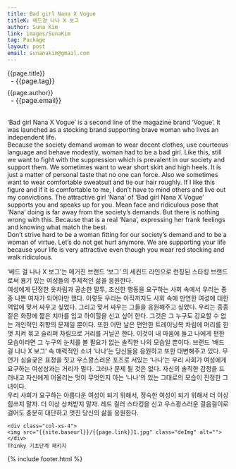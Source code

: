 ```yaml
---
title: Bad girl Nana X Vogue
titleK: 베드걸 나나 X 보그
author: Suna Kim
link: images/SunaKim
tag: Package
layout: post
email: sunanakim@gmail.com
---	
```


<div class="container">

<div class="deDep">
{{page.title}}<br>
<p style="font-size:15px; margin:0px; padding:0px 0px 0px 8px; margin:0px 0px 8px 0px;">- {{page.tag}}</p>
{{page.author}}<br>
<p style="font-size:15px; margin:0px; padding:0px 0px 0px 8px;">- {{page.email}}</p>
</div>

<br>

<div class="det lato">

<!--영문-->

‘Bad girl Nana X Vogue’ is a second line of the magazine brand ‘Vogue’. It was launched as a stocking brand supporting brave woman who lives an independent life. 
<br>
Because the society demand woman to wear decent clothes, use courteous language and behave modestly, woman had to be a bad girl. Like this, still we want to fight with the suppression which is prevalent in our society and support them. 
We sometimes want to wear short skirt and high heels. It is just a matter of personal taste that no one can force. Also we sometimes want to wear comfortable sweatsuit and tie our hair roughly. If I like this figure and if it is comfortable to me, I don’t have to mind others and live out my convictions. 
The attractive girl ‘Nana’ of ‘Bad girl Nana X Vogue’ supports you and speaks up for you. Mean face and ridiculous pose that ‘Nana’ doing is far away from the society’s demands. But there is nothing wrong with this. Because that is a real ‘Nana’, expressing her frank feelings and knowing what match the best. 
<br>
Don’t strive hard to be a woman fitting for our society’s demand and to be a woman of virtue. Let’s do not get hurt anymore. We are supporting your life because your life is very attractive even though you wear red stocking and walk ridiculous.

<!--영문-->

</div>


<div class="noto">
<!--국문-->

‘베드 걸 나나 X 보그’는 메거진 브랜드 ‘보그’ 의 세컨드 라인으로 런칭된 스타킹 브랜드 로써 용기 있는 여성들의 주체적인 삶을 응원한다. 
<br>
여성에게 단정한 옷차림과 공손한 말투, 조신한 행동을 요구하는 사회 속에서 우리는 종종 나쁜 여자가 되어야만 했다.
이렇듯 우리는 아직까지도 사회 속에 만연한 여성에 대한 억압에 맞서 싸우고 싶었다. 그리고 맞서 싸우는 그들을 응원해주고 싶었다. 
우리는 종종 짙은 화장에 짧은 치마를 입고 하이힐을 신고 싶어 한다. 그것은 그 누구도 강요할 수 없는 개인적인 취향의 문제일 뿐이다. 또한 어떤 날은 편안한 트레이닝복 차림에 머리를 한껏 치켜 묶고 슬리퍼 차림으로 거리를 거닐곤 한다. 이것이 내 마음에 들고 나에게 편한 모습이라면 그 누구의 눈치를 볼 필요가 없는 솔직한 나의 모습일 뿐이다. 
브랜드 ‘배드 걸 나나 X 보그’ 속 매력적인 소녀 ‘나나’는 당신들을 응원하고 또한 대변해주고 있다. 무언가 심술궂은 표정을 짓고 우스꽝스러운 포즈로 서있는 ‘나나’는 우리 사회가 여성에게 요구하는 여성상과는 거리가 멀다. 그러나 문제 될 것은 없다. 자신의 솔직한 감정을 드러내고 자신에게 어울리는 멋이 무엇인지 아는 ‘나나’의 있는 그대로의 모습이 진정한 그녀이다.
<br>
우리 사회가 요구하는 아름다운 여성이 되기 위해서, 정숙한 여성이 되기 위해서 더 이상 힘쓰지 말자. 더 이상 상처받지 말자. 레드 컬러 스타킹을 신고 우스꽝스러운 걸음걸이로 걸어도 충분히 대단하고 멋진 당신의 삶을 응원한다.

<!--국문-->

</div>

<div class="row noto">
	
	<div class="col-xs-4">
	<img src="{{site.baseurl}}/{{page.link}}1.jpg" class="deImg" alt=""></div>
	Thinky 기초단계 패키지
</div>

	

</div> 

{% include footer.html %}